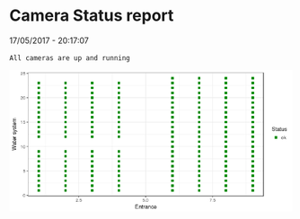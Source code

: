 Camera Status report
================
17/05/2017 - 20:17:07

    All cameras are up and running

![](camreport_files/figure-markdown_github/unnamed-chunk-2-1.png)

